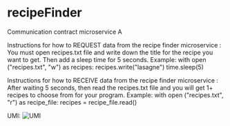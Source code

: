 # recipeFinder

Communication contract microservice A

Instructions for how to REQUEST data from the recipe finder microservice :
You must open recipes.txt file and write down the title for the recipe you want to get. Then add a sleep time for 5 seconds.
Example:
with open ("recipes.txt", "w") as recipes:
recipes.write("lasagne")
time.sleep(5)


Instructions for how to  RECEIVE data from the recipe finder microservice :
After waiting 5 seconds, then read the recipes.txt file and you will get 1+ recipes to choose from for your program.
Example:
with open ("recipes.txt", "r") as recipe_file:
recipes = recipe_file.read()


UMI:
![UMI](https://github.com/Guibely/recipeFinder/assets/107956206/713e46a2-e316-4bed-8179-35e24dbe6cea)

